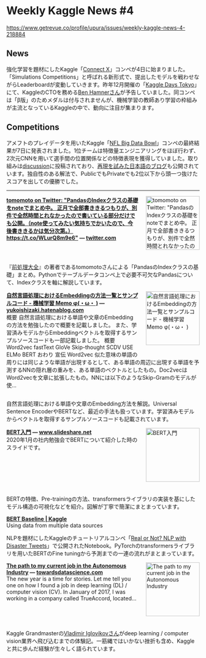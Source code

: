 # Weekly Kaggle News #4
https://www.getrevue.co/profile/upura/issues/weekly-kaggle-news-4-218884
<h3><h2>News</h2><p>強化学習を題材にしたKaggle「<a href="https://www.kaggle.com/c/connectx" target="_blank">Connect X</a>」コンペが4日に始まりました。「Simulations Competitions」と呼ばれる新形式で、提出したモデルを戦わせながらLeaderboardが変動していきます。昨年12月開催の「<a href="https://kaggledays.com/tokyo/" target="_blank">Kaggle Days Tokyo</a>」にて、KaggleのCTOを務める<a href="https://www.kaggle.com/benhamner" target="_blank">Ben Hamnerさん</a>が予告していました。同コンペは「β版」のためメダルは付与されませんが、機械学習の教師あり学習の枠組みが主流となっているKaggleの中で、動向に注目が集まります。</p><h2>Competitions</h2><p>アメフトのプレイデータを用いたKaggle「<a href="https://www.kaggle.com/c/nfl-big-data-bowl-2020" target="_blank">NFL Big Data Bowl</a>」コンペの最終結果が7日に発表されました。1位チームは特徴量エンジニアリングをほぼ行わず、2次元CNNを用いて選手間の位置関係などの特徴表現を獲得していました。取り組みは<a href="https://www.kaggle.com/c/nfl-big-data-bowl-2020/discussion/119400" target="_blank">discussion</a>に投稿されており、<a href="https://takuoko.hatenablog.com/entry/2019/12/13/012721" target="_blank">再現を試みた日本語のブログ</a>も公開されています。独自性のある解法で、PublicでもPrivateでも2位以下から頭一つ抜けたスコアを出しての優勝でした。</p></h3>
<hr>
<p>
<img width="140" height="140" alt="tomomoto on Twitter: &quot;PandasのIndexクラスの基礎をnoteでまとめ中。 正月で全部書ききるつもりが、別件で全然時間とれなかったので書いている部分だけでも公開。（note使ってみたい気持ちでかいたので、今後書ききるかは気分次第。） https://t.co/WLurQ8m9e6&quot;" style="float: right; margin-left: 20px; margin-bottom: 20px;" src="https://s3.amazonaws.com/revue/items/images/005/390/674/thumb/oTcPYsT8_400x400.png?1578156827" />
<strong style='display: block;'><a href="https://twitter.com/tomomoto_LV3/status/1213325356582592512?s=20&amp;utm_campaign=Weekly%20Kaggle%20News&amp;utm_medium=email&amp;utm_source=Revue%20newsletter">tomomoto on Twitter: &quot;PandasのIndexクラスの基礎をnoteでまとめ中。 正月で全部書ききるつもりが、別件で全然時間とれなかったので書いている部分だけでも公開。（note使ってみたい気持ちでかいたので、今後書ききるかは気分次第。） https://t.co/WLurQ8m9e6&quot;</a> &mdash; <a href="https://twitter.com/tomomoto_LV3/status/1213325356582592512?s=20">twitter.com</a></strong>

</p>
<div style='clear: both;'></div>
<p><p>『<a href="https://gihyo.jp/book/2018/978-4-7741-9647-3" target="_blank">前処理大全</a>』の著者であるtomomotoさんによる「PandasのIndexクラスの基礎」まとめ。Pythonでテーブルデータコンペ上で必要不可欠なPandasについて、Indexクラスを軸に解説しています。</p></p>
<p>
<img width="140" height="140" alt="自然言語処理におけるEmbeddingの方法一覧とサンプルコード - 機械学習 Memo φ(・ω・ )" style="float: right; margin-left: 20px; margin-bottom: 20px;" src="https://s3.amazonaws.com/revue/items/images/005/387/720/thumb/20200103102212.png?1578053337" />
<strong style='display: block;'><a href="https://yukoishizaki.hatenablog.com/entry/2020/01/03/175156?utm_campaign=Weekly%20Kaggle%20News&amp;utm_medium=email&amp;utm_source=Revue%20newsletter">自然言語処理におけるEmbeddingの方法一覧とサンプルコード - 機械学習 Memo φ(・ω・ )</a> &mdash; <a href="https://yukoishizaki.hatenablog.com/entry/2020/01/03/175156">yukoishizaki.hatenablog.com</a></strong>
概要 自然言語処理における単語や文章のEmbeddingの方法を勉強したので概要を記載しました。 また、学習済みモデルからEmbeddingベクトルを取得するサンプルソースコードも一部記載しました。 概要 Word2vec fastText GloVe Skip-thought SCDV USE ELMo BERT おわり 宣伝 Word2vec 似た意味の単語の周りには同じような単語が出現するとして、ある単語の周辺に出現する単語を予測するNNの隠れ層の重みを、ある単語のベクトルとしたもの。Doc2vecはWord2vecを文章に拡張したもの。NNには以下のようなSkip-Gramのモデルが使…
</p>
<div style='clear: both;'></div>
<p><p>自然言語処理における単語や文章のEmbedding方法を解説。Universal Sentence EncoderやBERTなど、最近の手法も扱っています。学習済みモデルからベクトルを取得するサンプルソースコードも記載されています。</p></p>
<p>
<img width="140" height="140" alt="BERT入門" style="float: right; margin-left: 20px; margin-bottom: 20px;" src="https://s3.amazonaws.com/revue/items/images/005/409/075/thumb/20200109introductionofbert-200109092742-thumbnail-4.jpg?1578589959" />
<strong style='display: block;'><a href="https://www.slideshare.net/matsukenbook/bert-217710964?utm_campaign=Weekly%20Kaggle%20News&amp;utm_medium=email&amp;utm_source=Revue%20newsletter">BERT入門</a> &mdash; <a href="https://www.slideshare.net/matsukenbook/bert-217710964">www.slideshare.net</a></strong>
2020年1月の社内勉強会でBERTについて紹介した時のスライドです。
</p>
<div style='clear: both;'></div>
<p><p>BERTの特徴、Pre-trainingの方法、transformersライブラリの実装を基にしたモデル構造の可視化などを紹介。図解が丁寧で簡潔にまとまっています。</p></p>
<p>
<strong style='display: block;'><a href="https://www.kaggle.com/bibek777/bert-baseline?utm_campaign=Weekly%20Kaggle%20News&amp;utm_medium=email&amp;utm_source=Revue%20newsletter">BERT Baseline | Kaggle</a></strong>
Using data from multiple data sources
</p>
<p><p>NLPを題材にしたKaggleのチュートリアルコンペ「<a href="https://www.kaggle.com/c/nlp-getting-started" target="_blank">Real or Not? NLP with Disaster Tweets</a>」で公開されたNotebook。PyTorchのtransformersライブラリを用いたBERTのFine tuningから予測までの一連の流れがまとまっています。</p></p>
<p>
<img width="140" height="140" alt="The path to my current job in the Autonomous Industry" style="float: right; margin-left: 20px; margin-bottom: 20px;" src="https://s3.amazonaws.com/revue/items/images/005/406/353/thumb/1*_mUt257egvgT7zOL_YR2aQ.png?1578552613" />
<strong style='display: block;'><a href="https://towardsdatascience.com/how-i-found-my-current-job-3fb22e511a1f?gi=e7a0e1df0fcc&amp;utm_campaign=Weekly%20Kaggle%20News&amp;utm_medium=email&amp;utm_source=Revue%20newsletter">The path to my current job in the Autonomous Industry</a> &mdash; <a href="https://towardsdatascience.com/how-i-found-my-current-job-3fb22e511a1f?gi=e7a0e1df0fcc">towardsdatascience.com</a></strong>
The new year is a time for stories. Let me tell you one on how I found a job in deep learning (DL) / computer vision (CV). In January of 2017, I was working in a company called TrueAccord, located…
</p>
<div style='clear: both;'></div>
<p><p>Kaggle Grandmasterの<a href="https://www.kaggle.com/iglovikov" target="_blank">Vladimir Iglovikovさん</a>がdeep learning / computer vision業界へ飛び込むまでの体験記。一筋縄ではいかない挫折も含め、Kaggleと共に歩んだ経験が生々しく語られています。</p></p>
